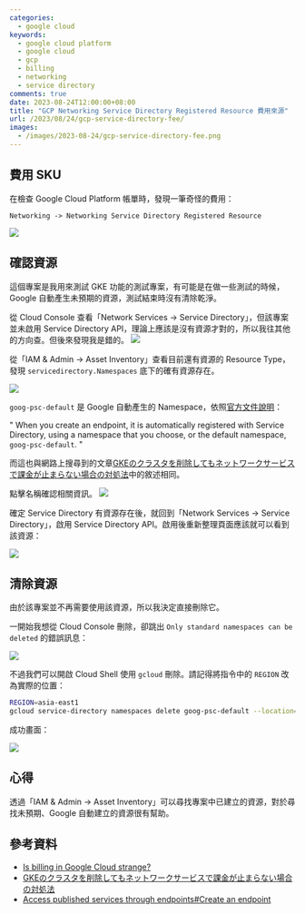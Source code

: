 ```yaml
---
categories:
  - google cloud
keywords:
  - google cloud platform
  - google cloud
  - gcp
  - billing
  - networking
  - service directory
comments: true
date: 2023-08-24T12:00:00+08:00
title: "GCP Networking Service Directory Registered Resource 費用來源"
url: /2023/08/24/gcp-service-directory-fee/
images:
  - /images/2023-08-24/gcp-service-directory-fee.png
---
```


## 費用 SKU

在檢查 Google Cloud Platform 帳單時，發現一筆奇怪的費用：

```
Networking -> Networking Service Directory Registered Resource
```

![](/images/2023-08-24/001.png)

## 確認資源

這個專案是我用來測試 GKE 功能的測試專案，有可能是在做一些測試的時候，Google 自動產生未預期的資源，測試結束時沒有清除乾淨。

從 Cloud Console 查看「Network Services -> Service Directory」，但該專案並未啟用 Service Directory API，理論上應該是沒有資源才對的，所以我往其他的方向查。但後來發現我是錯的。
![](/images/2023-08-24/002.png)

從「IAM & Admin -> Asset Inventory」查看目前還有資源的 Resource Type，發現 `servicedirectory.Namespaces` 底下的確有資源存在。

![](/images/2023-08-24/003.png)

`goog-psc-default` 是 Google 自動產生的 Namespace，依照[官方文件說明](https://cloud.google.com/vpc/docs/configure-private-service-connect-services#create-endpoint)：

" When you create an endpoint, it is automatically registered with Service Directory, using a namespace that you choose, or the default namespace, `goog-psc-default`. "

而這也與網路上搜尋到的文章[GKEのクラスタを削除してもネットワークサービスで課金が止まらない場合の対処法](https://zenn.dev/ikechan0829/articles/gcp_stop_billing_deleted_gke_cluster)中的敘述相同。

點擊名稱確認相關資訊。
![](/images/2023-08-24/004.png)

確定 Service Directory 有資源存在後，就回到「Network Services -> Service Directory」，啟用 Service Directory API。啟用後重新整理頁面應該就可以看到該資源：

![](/images/2023-08-24/005.png)

## 清除資源

由於該專案並不再需要使用該資源，所以我決定直接刪除它。

一開始我想從 Cloud Console 刪除，卻跳出 `Only standard namespaces can be deleted` 的錯誤訊息：

![](/images/2023-08-24/006.png)

不過我們可以開啟 Cloud Shell 使用 `gcloud` 刪除。請記得將指令中的 `REGION` 改為實際的位置：

```bash
REGION=asia-east1
gcloud service-directory namespaces delete goog-psc-default --location=$REGION
```

成功畫面：

![](/images/2023-08-24/007.png)

## 心得

透過「IAM & Admin -> Asset Inventory」可以尋找專案中已建立的資源，對於尋找未預期、Google 自動建立的資源很有幫助。

## 參考資料

- [Is billing in Google Cloud strange?](https://www.reddit.com/r/googlecloud/comments/14oejrc/is_billing_in_google_cloud_strange/)
- [GKEのクラスタを削除してもネットワークサービスで課金が止まらない場合の対処法](https://zenn.dev/ikechan0829/articles/gcp_stop_billing_deleted_gke_cluster)
- [Access published services through endpoints#Create an endpoint](https://cloud.google.com/vpc/docs/configure-private-service-connect-services#create-endpoint)